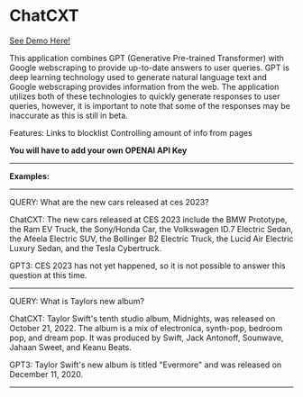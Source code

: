 # ChatCXT

[See Demo Here!](https://youtu.be/mXenMq3k1Zk)

This application combines GPT (Generative Pre-trained Transformer) with Google webscraping to provide up-to-date answers to user queries. GPT is deep learning technology used to generate natural language text and Google webscraping provides information from the web. The application utilizes both of these technologies to quickly generate responses to user queries, however, it is important to note that some of the responses may be inaccurate as this is still in beta.

Features:
Links to blocklist
Controlling amount of info from pages

**You will have to add your own OPENAI API Key**

---

**Examples:**

---


QUERY: What are the new cars released at ces 2023?

ChatCXT: The new cars released at CES 2023 include the BMW Prototype, the Ram EV Truck, the Sony/Honda Car, the Volkswagen ID.7 Electric Sedan, the Afeela Electric SUV, the Bollinger B2 Electric Truck, the Lucid Air Electric Luxury Sedan, and the Tesla Cybertruck.

GPT3: CES 2023 has not yet happened, so it is not possible to answer this question at this time.


---

QUERY: What is Taylors new album?

ChatCXT: Taylor Swift's tenth studio album, Midnights, was released on October 21, 2022. The album is a mix of electronica, synth-pop, bedroom pop, and dream pop. It was produced by Swift, Jack Antonoff, Sounwave, Jahaan Sweet, and Keanu Beats.

GPT3: Taylor Swift's new album is titled "Evermore" and was released on December 11, 2020.

---
